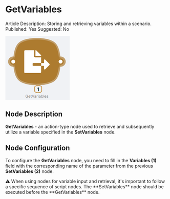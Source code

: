 # GetVariables

Article Description: Storing and retrieving variables within a scenario.
Published: Yes
Suggested: No

![Untitled](./getvariables/untitled.png)

## **Node Description**

**GetVariables** - an action-type node used to retrieve and subsequently utilize a variable specified in the **SetVariables** node.

## **Node Configuration**

To configure the **GetVariables** node, you need to fill in the **Variables (1)** field with the corresponding name of the parameter from the previous **SetVariables (2)** node.


<aside>
⚠️ When using nodes for variable input and retrieval, it's important to follow a specific sequence of script nodes. The **SetVariables** node should be executed before the **GetVariables** node.

</aside>

